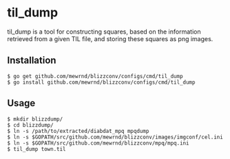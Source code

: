 til_dump
========

til_dump is a tool for constructing squares, based on the information retrieved
from a given TIL file, and storing these squares as png images.

Installation
------------

    $ go get github.com/mewrnd/blizzconv/configs/cmd/til_dump
    $ go install github.com/mewrnd/blizzconv/configs/cmd/til_dump

Usage
-----

    $ mkdir blizzdump/
    $ cd blizzdump/
    $ ln -s /path/to/extracted/diabdat_mpq mpqdump
    $ ln -s $GOPATH/src/github.com/mewrnd/blizzconv/images/imgconf/cel.ini
    $ ln -s $GOPATH/src/github.com/mewrnd/blizzconv/mpq/mpq.ini
    $ til_dump town.til
